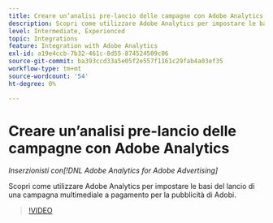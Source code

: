 ```yaml
---
title: Creare un’analisi pre-lancio delle campagne con Adobe Analytics
description: Scopri come utilizzare Adobe Analytics per impostare le basi del lancio di una campagna multimediale a pagamento per la pubblicità di Adobi.
level: Intermediate, Experienced
topic: Integrations
feature: Integration with Adobe Analytics
exl-id: a19e4ccb-7b32-461c-8d55-874524509c06
source-git-commit: ba393ccd33a5e05f2e557f1161c29fab4a03ef35
workflow-type: tm+mt
source-wordcount: '54'
ht-degree: 0%

---
```


# Creare un’analisi pre-lancio delle campagne con Adobe Analytics

*Inserzionisti con[!DNL Adobe Analytics for Adobe Advertising]*

Scopri come utilizzare Adobe Analytics per impostare le basi del lancio di una campagna multimediale a pagamento per la pubblicità di Adobi.

>[!VIDEO](https://video.tv.adobe.com/v/33501)
